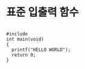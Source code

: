 # 표준 입출력 함수

<pre>
<code> 
#include<stdio.h>
int main(void)
{
  printf("HELLO WORLD");
  return 0;
}
</code></pre>